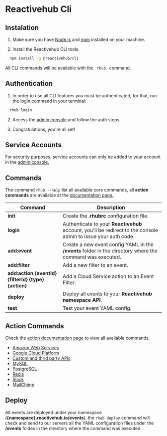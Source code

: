# Reactivehub Cli


## Instalation

1. Make sure you have [Node.js](https://nodejs.org) and [npm](https://www.npmjs.com/) installed on your machine.

2. Install the Reactivehub CLI tools.

```bash
  npm install -g @reactivehub/cli
```

All CLI commands will be available with the ``  rhub  `` command.

## Authentication

1. In order to use all CLI features you must be authenticated, for that, run the login command in your terminal:

```bash
  rhub login
```

2. Access the [admin console](https://console.reactivehub.io/api-token/cli-auth) and follow the auth steps.

3. Congratulations, you're all set!

## Service Accounts

For security purposes, service accounts can only be added to your account in the [admin console.](https://console.reactivehub.io/service-account)

## Commands

The command `rhub --help` list all available core commands, all **action commands** are available at the [documentation page.](https://docs.reactivehub.io) 

Command | Description
------------ | -------------
**init** | Create the **.rhubrc** configuration file.
**login** | Authenticate to your **Reactivehub** account, you'll be redirect to the console admin to issue your auth code.
**add:event** | Create a new event config YAML in the **/events** folder in the directory where the command was executed.
**add:filter** | Add a new filter to an event.
**add:action {eventId} {filterId} {type} {action}** | Add a Cloud Service action to an Event Filter.
**deploy** | Deploy all events to your **Reactivehub namespace API**.
**test** | Test your event YAML config.

## Action Commands

Check the [action documentation page](https://docs.reactivehub.io/guide/cloud-services-integration) to view all available commands.

* [Amazon Web Services](https://docs.reactivehub.io/guide/cloud-services-integration/amazon-web-services)
* [Google Cloud Platform](https://docs.reactivehub.io/guide/cloud-services-integration/google-cloud-platform)
* [Custom and thrid party APIs](https://docs.reactivehub.io/guide/cloud-services-integration/custom-apis)
* [MySQL](https://docs.reactivehub.io/guide/cloud-services-integration/mysql)
* [PostgreSQL](https://docs.reactivehub.io/guide/cloud-services-integration/postgresql)
* [Redis](https://docs.reactivehub.io/guide/cloud-services-integration/redis)
* [Slack](https://docs.reactivehub.io/guide/cloud-services-integration/slack)
* [MailChimp](https://docs.reactivehub.io/guide/cloud-services-integration/mailchimp)


## Deploy

All events are deployed under your namespace (**{namespace}.reactivehub.io/events**), the `rhub deploy` command will check and send to our servers all the YAML configuration files under the **/events** foldes in the directory where the command was executed.

